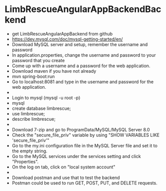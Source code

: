 # LimbRescueAngularAppBackendBackend

- get LimbRescueAngularAppBackend from github
- https://dev.mysql.com/doc/mysql-getting-started/en/
- Download MySQL server and setup, remember the username and password
- In application.properties, change the username and password to your password that you create
- Come up with a username and a password for the web application.
- Download maven if you have not already
- mvn spring-boot:run
- Go to localhost:8081 and type in the username and password for the web application.
- 
- Login to mysql (mysql -u root -p)
- mysql
- create database limbrescue;
- use limbrescue;
- describe limbrescue;
- 
- Download 7-zip and go to ProgramData/MySQL/MySQL Server 8.0
- Check the "secure_file_priv" variable by using "SHOW VARIABLES LIKE 'secure_file_priv'"
- Go to the my.ini configuration file in the MySQL Server file and set it to the empty string.
- Go to the MySQL services under the services setting and click "Properties".
- On the log on tab, click on "local system account"
- 
- Download postman and use that to test the backend
- Postman could be used to run GET, POST, PUT, and DELETE requests.

